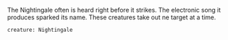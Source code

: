 The Nightingale often is heard right before it strikes. The electronic song it produces sparked its name. These creatures take out ne target at a time. 
```statblock
creature: Nightingale
```



